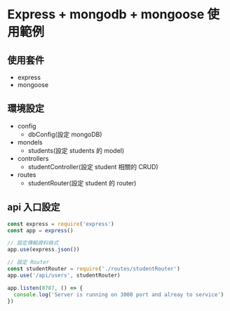 # Express + mongodb + mongoose 使用範例

## 使用套件
- express
- mongoose

## 環境設定
- config
  - dbConfig(設定 mongoDB)
- mondels
  - students(設定 students 的 model)
- controllers
  - studentController(設定 student 相關的 CRUD)
- routes
  - studentRouter(設定 student 的 router)

## api 入口設定
```javascript
const express = require('express')
const app = express()

// 設定傳輸資料格式
app.use(express.json())

// 設定 Router
const studentRouter = require('./routes/studentRouter')
app.use('/api/users', studentRouter)

app.listen(8787, () => {
  console.log('Server is running on 3000 port and alreay to service')
})
```